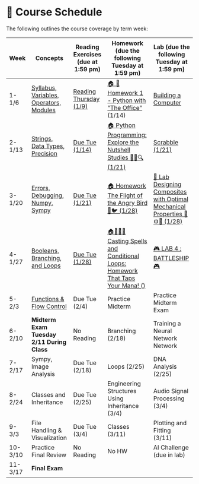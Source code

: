 # 📆 Course Schedule

The following outlines the course coverage by term week:

| Week    | Concepts                                                              | Reading Exercises (due at 1:59 pm)                    | Homework (due the following Tuesday at 1:59 pm)                                                                    | Lab (due the following Tuesday at 1:59 pm)                    |
| ------- | --------------------------------------------------------------------- | ----------------------------------------------------- | ------------------------------------------------------------------------------------------------------------------ | ------------------------------------------------------------- |
| 1-1/6   | [Syllabus, Variables, Operators, Modules](../week_1/lecture/index.md) | [Reading Thursday (1/9)](../week_1/readings/index.md) | [🏠 🧠 Homework 1 - Python with "The Office"](../week_1/homework/1_Homework_1_Python_with_The_Office.ipynb) (1/14) | [Building a Computer](../week_1/lab/1_building-a-computer.md) |
| 2-1/13  | [Strings, Data Types, Precision](../week_2/lecture/index.md)          | [Due Tue (1/14)](../week_2/readings/index.md)         | [🏠 Python Programming: Explore the Nutshell Studies 🕵️‍♀️🔍 (1/21)](../week_2/homework/1_homework.ipynb)             | [Scrabble (1/21)](../week_2/lab/1_lab_scrabble.ipynb)         |
| 3-1/20  | [Errors, Debugging, Numpy, Sympy](../week_3/lecture/index.md)                       | [Due Tue (1/21)](../week_3/readings/index.md)                                        | [🏠 Homework The Flight of the Angry Bird 🚀🐦 (1/28)](../week_3/homework/angry_bird.ipynb)                                                                                       | [🧪 Lab Designing Composites with Optimal Mechanical Properties 🔩⚙️💪 (1/28)](../week_3/lab/1_lab_composite.ipynb)                                       |
| 4-1/27  | [Booleans, Branching, and Loops](../week_4/lecture/index.md)                                                       | [Due Tue (1/28)](../week_4/readings/index.md)                                        |       [🏠🧙‍♂️📜 Casting Spells and Conditional Loops: Homework That Taps Your Mana! ()](../week_4/homework/homework_4.ipynb)                          | [🎮 LAB 4 : BATTLESHIP 🎮](../week_4/lab4/Lab_4_Battleship.ipynb)                                  |
| 5-2/3   |  [Functions & Flow Control](../week_5/readings/index.md)            | Due Tue (2/4)                                         | Practice Midterm                                                                                                   | Practice Midterm Exam                                         |
| 6-2/10  | **Midterm Exam Tuesday 2/11 During Class**                         | No Reading                                            | Branching (2/18)                                                                                                   | Training a Neural Network Network                             |
| 7-2/17  |   Sympy, Image Analysis                                    | Due Tue (2/18)                                        | Loops (2/25)                                                                                                       | DNA Analysis (2/25)                                           |
| 8-2/24  | Classes and Inheritance                                               | Due Tue (2/25)                                        | Engineering Structures Using Inheritance (3/4)                                                                     | Audio Signal Processing (3/4)                                 |
| 9-3/3   | File Handling & Visualization                                         | Due Tue (3/4)                                         | Classes (3/11)                                                                                                     | Plotting and Fitting (3/11)                                   |
| 10-3/10 | Practice Final Review                                                 | No Reading                                            | No HW                                                                                                              | AI Challenge (due in lab)                                     |
| 11-3/17 | **Final Exam**                                                        |                                                       |                                                                                                                    |                                                               |
